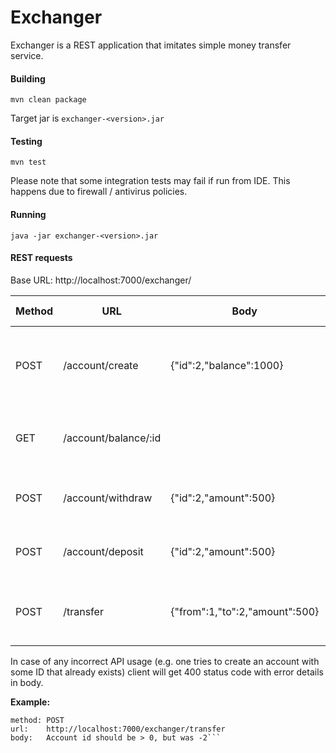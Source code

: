 # Exchanger

Exchanger is a REST application that imitates simple money transfer service.

#### Building
`mvn clean package`

Target jar is `exchanger-<version>.jar`

#### Testing
`mvn test`

Please note that some integration tests may fail if run from IDE.
This happens due to firewall / antivirus policies.

#### Running
`java -jar exchanger-<version>.jar`

#### REST requests
Base URL: http://localhost:7000/exchanger/

| Method | URL                  | Body                           | Description                                             | Success Response |
|--------|----------------------|--------------------------------|---------------------------------------------------------|------------------|
| POST   | /account/create      | {"id":2,"balance":1000}        | Creates an account with specified balance, 0 if omitted | Status: 200      |
| GET    | /account/balance/:id |                                | Get balance for an account with specified id            | Body: "1000"     |
| POST   | /account/withdraw    | {"id":2,"amount":500}          | Decrease balance of specified account                   | Status: 200      |
| POST   | /account/deposit     | {"id":2,"amount":500}          | Increase balance of specified account                   | Status: 200      |
| POST   | /transfer            | {"from":1,"to":2,"amount":500} | Transfer money from one account to another              | Status: 200      |

In case of any incorrect API usage (e.g. one tries to create an account with some ID that already exists)
client will get 400 status code with error details in body.

**Example:**
```
method: POST
url:    http://localhost:7000/exchanger/transfer
body:   Account id should be > 0, but was -2```